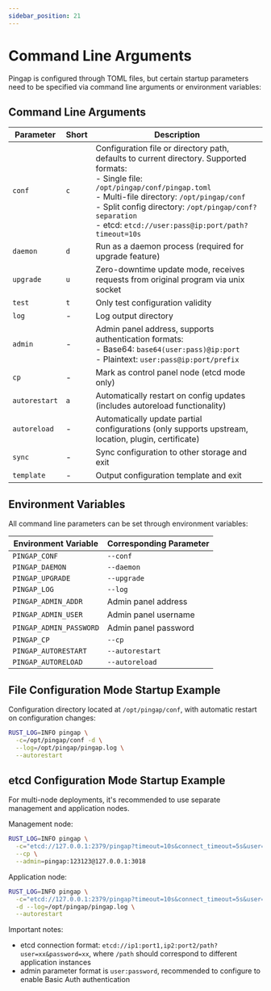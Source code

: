 ```yaml
---
sidebar_position: 21
---
```


# Command Line Arguments

Pingap is configured through TOML files, but certain startup parameters need to be specified via command line arguments or environment variables:

## Command Line Arguments

| Parameter     | Short | Description                                                                                                                                                                                                                                                                                                      |
| ------------- | ----- | ---------------------------------------------------------------------------------------------------------------------------------------------------------------------------------------------------------------------------------------------------------------------------------------------------------------- |
| `conf`        | `c`   | Configuration file or directory path, defaults to current directory. Supported formats:<br />- Single file: `/opt/pingap/conf/pingap.toml`<br />- Multi-file directory: `/opt/pingap/conf`<br />- Split config directory: `/opt/pingap/conf?separation`<br />- etcd: `etcd://user:pass@ip:port/path?timeout=10s` |
| `daemon`      | `d`   | Run as a daemon process (required for upgrade feature)                                                                                                                                                                                                                                                           |
| `upgrade`     | `u`   | Zero-downtime update mode, receives requests from original program via unix socket                                                                                                                                                                                                                               |
| `test`        | `t`   | Only test configuration validity                                                                                                                                                                                                                                                                                 |
| `log`         | -     | Log output directory                                                                                                                                                                                                                                                                                             |
| `admin`       | -     | Admin panel address, supports authentication formats:<br />- Base64: `base64(user:pass)@ip:port`<br />- Plaintext: `user:pass@ip:port/prefix`                                                                                                                                                                    |
| `cp`          | -     | Mark as control panel node (etcd mode only)                                                                                                                                                                                                                                                                      |
| `autorestart` | `a`   | Automatically restart on config updates (includes autoreload functionality)                                                                                                                                                                                                                                      |
| `autoreload`  | -     | Automatically update partial configurations (only supports upstream, location, plugin, certificate)                                                                                                                                                                                                              |
| `sync`        | -     | Sync configuration to other storage and exit                                                                                                                                                                                                                                                                     |
| `template`    | -     | Output configuration template and exit                                                                                                                                                                                                                                                                           |

## Environment Variables

All command line parameters can be set through environment variables:

| Environment Variable    | Corresponding Parameter |
| ----------------------- | ----------------------- |
| `PINGAP_CONF`           | `--conf`                |
| `PINGAP_DAEMON`         | `--daemon`              |
| `PINGAP_UPGRADE`        | `--upgrade`             |
| `PINGAP_LOG`            | `--log`                 |
| `PINGAP_ADMIN_ADDR`     | Admin panel address     |
| `PINGAP_ADMIN_USER`     | Admin panel username    |
| `PINGAP_ADMIN_PASSWORD` | Admin panel password    |
| `PINGAP_CP`             | `--cp`                  |
| `PINGAP_AUTORESTART`    | `--autorestart`         |
| `PINGAP_AUTORELOAD`     | `--autoreload`          |

## File Configuration Mode Startup Example

Configuration directory located at `/opt/pingap/conf`, with automatic restart on configuration changes:

```bash
RUST_LOG=INFO pingap \
  -c=/opt/pingap/conf -d \
  --log=/opt/pingap/pingap.log \
  --autorestart
```

## etcd Configuration Mode Startup Example

For multi-node deployments, it's recommended to use separate management and application nodes.

Management node:

```bash
RUST_LOG=INFO pingap \
  -c="etcd://127.0.0.1:2379/pingap?timeout=10s&connect_timeout=5s&user=pingap&password=123123" \
  --cp \
  --admin=pingap:123123@127.0.0.1:3018
```

Application node:

```bash
RUST_LOG=INFO pingap \
  -c="etcd://127.0.0.1:2379/pingap?timeout=10s&connect_timeout=5s&user=pingap&password=123123" \
  -d --log=/opt/pingap/pingap.log \
  --autorestart
```

Important notes:
- etcd connection format: `etcd://ip1:port1,ip2:port2/path?user=xx&password=xx`, where `/path` should correspond to different application instances
- admin parameter format is `user:password`, recommended to configure to enable Basic Auth authentication
